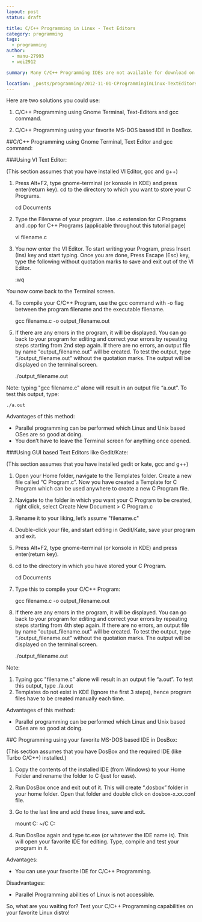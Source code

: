 ```yaml
---
layout: post
status: draft

title: C/C++ Programming in Linux - Text Editors
category: programming
tags: 
  - programming
author: 
  - manu-27993
  - wei2912

summary: Many C/C++ Programming IDEs are not available for download on Linux. Here, we cover the solutions in Linux.

location: _posts/programming/2012-11-01-CProgrammingInLinux-TextEditors.md
--- 
```


Here are two solutions you could use:

1) C/C++ Programming using Gnome Terminal, Text-Editors and gcc command.

2) C/C++ Programming using your favorite MS-DOS based IDE in DosBox.

<!--more-->

##C/C++ Programming using Gnome Terminal, Text Editor and gcc command:


###Using VI Text Editor:

(This section assumes that you have installed VI Editor, gcc and g++)

1) Press Alt+F2, type gnome-terminal (or konsole in KDE) and press enter(return key). cd to the directory to which you want to store your C Programs.

    cd Documents

2) Type the Filename of your program. Use .c extension for C Programs and .cpp for C++ Programs (applicable throughout this tutorial page)

    vi filename.c

3) You now enter the VI Editor. To start writing your Program, press Insert (Ins) key and start typing.
Once you are done, Press Escape (Esc) key, type the following without quotation marks to save and exit out of the VI Editor.

    :wq 

You now come back to the Terminal screen. 

4) To compile your C/C++ Program, use the gcc command with -o flag between the program filename and the executable filename. 

    gcc filename.c -o output_filename.out

5) If there are any errors in the program, it will be displayed. You can go back to your program for editing and correct your errors by repeating steps starting from 2nd step again.
If there are no errors, an output file by name "output_filename.out" will be created.
To test the output, type “./output_filename.out” without the quotation marks. The output will be displayed on the terminal screen.

    ./output_filename.out

Note: typing "gcc filename.c" alone will result in an output file “a.out”. To test this output, type:

    ./a.out

Advantages of this method:

- Parallel programming can be performed which Linux and Unix based OSes are so good at doing.
- You don’t have to leave the Terminal screen for anything once opened.

###Using GUI based Text Editors like Gedit/Kate:

(This section assumes that you have installed gedit or kate, gcc and g++)

1) Open your Home folder, navigate to the Templates folder. Create a new file called “C Program.c”. Now you have created a Template for C Program which can be used anywhere to create a new C Program file.

2) Navigate to the folder in which you want your C Program to be created, right click, select Create New Document > C Program.c

3) Rename it to your liking, let’s assume "filename.c"

4) Double-click your file, and start editing in Gedit/Kate, save your program and exit.

5) Press Alt+F2, type gnome-terminal (or konsole in KDE) and press enter(return key).

6) cd to the directory in which you have stored your C Program.

    cd Documents

7) Type this to compile your C/C++ Program:

    gcc filename.c -o output_filename.out

8) If there are any errors in the program, it will be displayed. You can go back to your program for editing and correct your errors by repeating steps starting from 4th step again.
If there are no errors, an output file by name "output_filename.out" will be created.
To test the output, type “./output_filename.out” without the quotation marks. The output will be displayed on the terminal screen.

    ./output_filename.out

Note:
1) Typing gcc "filename.c" alone will result in an output file “a.out”. To test this output, type ./a.out
2) Templates do not exist in KDE (Ignore the first 3 steps), hence program files have to be created manually each time. 

Advantages of this method:

- Parallel programming can be performed which Linux and Unix based OSes are so good at doing.



##C Programming using your favorite MS-DOS based IDE in DosBox:

(This section assumes that you have DosBox and the required IDE (like Turbo C/C++) installed.)

1) Copy the contents of the installed IDE (from Windows) to your Home Folder and rename the folder to C (just for ease).

2) Run DosBox once and exit out of it. This will create “.dosbox” folder in your home folder. Open that folder and double click on dosbox-x.xx.conf file.

3) Go to the last line and add these lines, save and exit.

    mount C: ~/C
    C:

4) Run DosBox again and type tc.exe (or whatever the IDE name is). This will open your favorite IDE for editing. Type, compile and test your program in it.

Advantages:

- You can use your favorite IDE for C/C++ Programming.

Disadvantages:

- Parallel Programming abilities of Linux is not accessible.

So, what are you waiting for? Test your C/C++ Programming capabilities on your favorite Linux distro!
